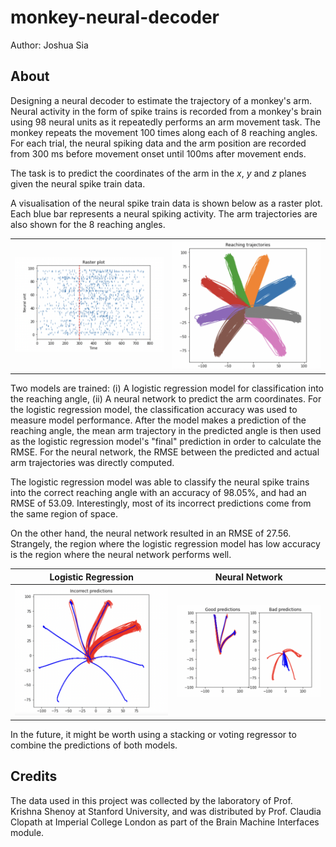 # monkey-neural-decoder

Author: Joshua Sia

## About

Designing a neural decoder to estimate the trajectory of a monkey's arm. Neural activity in the form of spike trains is recorded from a monkey's brain using 98 neural units as it repeatedly performs an arm movement task. The monkey repeats the movement 100 times along each of 8 reaching angles. For each trial, the neural spiking data and the arm position are recorded from 300 ms before movement onset until 100ms after movement ends.

The task is to predict the coordinates of the arm in the *x*, *y* and *z* planes given the neural spike train data.

A visualisation of the neural spike train data is shown below as a raster plot. Each blue bar represents a neural spiking activity. The arm trajectories are also shown for the 8 reaching angles.

|            |           |
:-------------------------:|:-------------------------:
![raster](https://github.com/joshsia/monkey-neural-decoder/blob/main/img/raster_plot.png)  |  ![arm-position](https://github.com/joshsia/monkey-neural-decoder/blob/main/img/reaching_trajectories.png)

Two models are trained: (i) A logistic regression model for classification into the reaching angle, (ii) A neural network to predict the arm coordinates. For the logistic regression model, the classification accuracy was used to measure model performance. After the model makes a prediction of the reaching angle, the mean arm trajectory in the predicted angle is then used as the logistic regression model's "final" prediction in order to calculate the RMSE. For the neural network, the RMSE between the predicted and actual arm trajectories was directly computed.

The logistic regression model was able to classify the neural spike trains into the correct reaching angle with an accuracy of 98.05%, and had an RMSE of 53.09. Interestingly, most of its incorrect predictions come from the same region of space.

On the other hand, the neural network resulted in an RMSE of 27.56. Strangely, the region where the logistic regression model has low accuracy is the region where the neural network performs well.

|       Logistic Regression     |     Neural Network      |
:-------------------------:|:-------------------------:
![lr-model](https://github.com/joshsia/monkey-neural-decoder/blob/main/img/lr_incorrect_preds.png)  |  ![nn](https://github.com/joshsia/monkey-neural-decoder/blob/main/img/nn_preds.png)

In the future, it might be worth using a stacking or voting regressor to combine the predictions of both models.

## Credits

The data used in this project was collected by the laboratory of Prof. Krishna Shenoy at Stanford University, and was distributed by Prof. Claudia Clopath at Imperial College London as part of the Brain Machine Interfaces module.
